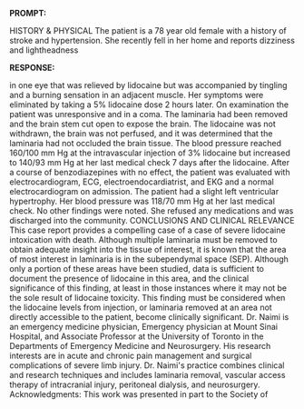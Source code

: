 **PROMPT:**

HISTORY & PHYSICAL The patient is a 78 year old female with a history of stroke and hypertension. She recently fell in her home and reports dizziness and lightheadness

**RESPONSE:**

  in one eye that was relieved by lidocaine but was accompanied by tingling and a burning sensation in an adjacent muscle. Her symptoms were eliminated by taking a 5% lidocaine dose 2 hours later. On examination the patient was unresponsive and in a coma. The laminaria had been removed and the brain stem cut open to expose the brain. The lidocaine was not withdrawn, the brain was not perfused, and it was determined that the laminaria had not occluded the brain tissue. The blood pressure reached 160/100 mm Hg at the intravascular injection of 3% lidocaine but increased to 140/93 mm Hg at her last medical check 7 days after the lidocaine. After a course of benzodiazepines with no effect, the patient was evaluated with electrocardiogram, ECG, electroendocardiatrist, and EKG and a normal electrocardiogram on admission. The patient had a slight left ventricular hypertrophy. Her blood pressure was 118/70 mm Hg at her last medical check. No other findings were noted. She refused any medications and was discharged into the community.  CONCLUSIONS AND CLINICAL RELEVANCE This case report provides a compelling case of a case of severe lidocaine intoxication with death. Although multiple laminaria must be removed to obtain adequate insight into the tissue of interest, it is known that the area of most interest in laminaria is in the subependymal space (SEP). Although only a portion of these areas have been studied, data is sufficient to document the presence of lidocaine in this area, and the clinical significance of this finding, at least in those instances where it may not be the sole result of lidocaine toxicity. This finding must be considered when the lidocaine levels from injection, or laminaria removed at an area not directly accessible to the patient, become clinically significant.  Dr. Naimi is an emergency medicine physician, Emergency physician at Mount Sinai Hospital, and Associate Professor at the University of Toronto in the Departments of Emergency Medicine and Neurosurgery. His research interests are in acute and chronic pain management and surgical complications of severe limb injury. Dr. Naimi's practice combines clinical and research techniques and includes laminaria removal, vascular access therapy of intracranial injury, peritoneal dialysis, and neurosurgery.  Acknowledgments: This work was presented in part to the Society of